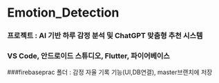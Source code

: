 # Emotion_Detection

### 프로젝트 : AI 기반 하루 감정 분석 및 ChatGPT 맞춤형 추천 시스템 

### VS Code, 안드로이드 스튜디오, Flutter, 파이어베이스 
###firebaseprac 폴더 : 감정 자율 기록 기능(UI,DB연결), master브랜치에 저장
